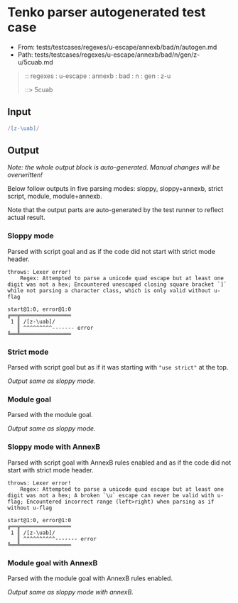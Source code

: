# Tenko parser autogenerated test case

- From: tests/testcases/regexes/u-escape/annexb/bad/n/autogen.md
- Path: tests/testcases/regexes/u-escape/annexb/bad/n/gen/z-u/5cuab.md

> :: regexes : u-escape : annexb : bad : n : gen : z-u
>
> ::> 5cuab

## Input


`````js
/[z-\uab]/
`````

## Output

_Note: the whole output block is auto-generated. Manual changes will be overwritten!_

Below follow outputs in five parsing modes: sloppy, sloppy+annexb, strict script, module, module+annexb.

Note that the output parts are auto-generated by the test runner to reflect actual result.

### Sloppy mode

Parsed with script goal and as if the code did not start with strict mode header.

`````
throws: Lexer error!
    Regex: Attempted to parse a unicode quad escape but at least one digit was not a hex; Encountered unescaped closing square bracket `]` while not parsing a character class, which is only valid without u-flag

start@1:0, error@1:0
╔══╦════════════════
 1 ║ /[z-\uab]/
   ║ ^^^^^^^^^------- error
╚══╩════════════════

`````

### Strict mode

Parsed with script goal but as if it was starting with `"use strict"` at the top.

_Output same as sloppy mode._

### Module goal

Parsed with the module goal.

_Output same as sloppy mode._

### Sloppy mode with AnnexB

Parsed with script goal with AnnexB rules enabled and as if the code did not start with strict mode header.

`````
throws: Lexer error!
    Regex: Attempted to parse a unicode quad escape but at least one digit was not a hex; A broken `\u` escape can never be valid with u-flag; Encountered incorrect range (left>right) when parsing as if without u-flag

start@1:0, error@1:0
╔══╦════════════════
 1 ║ /[z-\uab]/
   ║ ^^^^^^^^^^------- error
╚══╩════════════════

`````

### Module goal with AnnexB

Parsed with the module goal with AnnexB rules enabled.

_Output same as sloppy mode with annexB._
